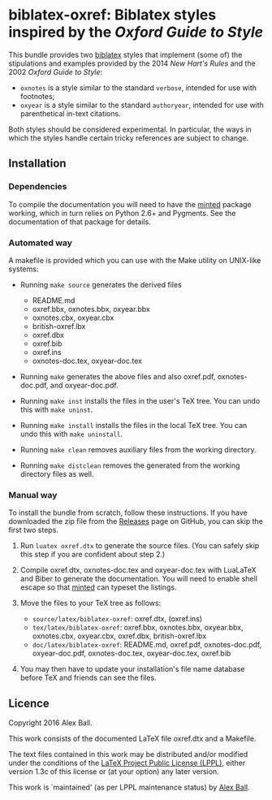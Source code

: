 # biblatex-oxref: Biblatex styles inspired by the *Oxford Guide to Style*

This bundle provides two [biblatex] styles that implement (some of) the
stipulations and examples provided by the 2014 *New Hart's Rules* and the 2002
*Oxford Guide to Style*:

  * `oxnotes` is a style similar to the standard `verbose`,
    intended for use with footnotes;
  * `oxyear` is a style similar to the standard `authoryear`,
    intended for use with parenthetical in-text citations.

Both styles should be considered experimental. In particular, the ways in which
the styles handle certain tricky references are subject to change.

[biblatex]: http://ctan.org/pkg/biblatex

## Installation

### Dependencies

To compile the documentation you will need to have the [minted] package working,
which in turn relies on Python 2.6+ and Pygments. See the documentation of that
package for details.

### Automated way

A makefile is provided which you can use with the Make utility on
UNIX-like systems:

  * Running `make source` generates the derived files
      - README.md
      - oxref.bbx, oxnotes.bbx, oxyear.bbx
      - oxnotes.cbx, oxyear.cbx
      - british-oxref.lbx
      - oxref.dbx
      - oxref.bib
      - oxref.ins
      - oxnotes-doc.tex, oxyear-doc.tex

  * Running `make` generates the above files and also oxref.pdf,
    oxnotes-doc.pdf, and oxyear-doc.pdf.

  * Running `make inst` installs the files in the user's TeX tree.
    You can undo this with `make uninst`.

  * Running `make install` installs the files in the local TeX tree.
    You can undo this with `make uninstall`.

  * Running `make clean` removes auxiliary files from the working directory.

  * Running `make distclean` removes the generated from the working directory
    files as well.

### Manual way

To install the bundle from scratch, follow these instructions. If you have
downloaded the zip file from the [Releases] page on GitHub, you can skip the
first two steps.

 1. Run `luatex oxref.dtx` to generate the source files. (You can safely skip
    this step if you are confident about step 2.)

 2. Compile oxref.dtx, oxnotes-doc.tex and oxyear-doc.tex with LuaLaTeX and
    Biber to generate the documentation. You will need to enable shell escape
    so that [minted] can typeset the listings.

 3. Move the files to your TeX tree as follows:
      - `source/latex/biblatex-oxref`:
        oxref.dtx,
        (oxref.ins)
      - `tex/latex/biblatex-oxref`:
        oxref.bbx,
        oxnotes.bbx,
        oxyear.bbx,
        oxnotes.cbx,
        oxyear.cbx,
        oxref.dbx,
        british-oxref.lbx
      - `doc/latex/biblatex-oxref`:
        README.md,
        oxref.pdf,
        oxnotes-doc.pdf,
        oxyear-doc.pdf,
        oxnotes-doc.tex,
        oxyear-doc.tex,
        oxref.bib

 4. You may then have to update your installation's file name database
    before TeX and friends can see the files.

[Releases]: https://github.com/alex-ball/biblatex-oxref/releases
[minted]: http://ctan.org/pkg/minted

## Licence

Copyright 2016 Alex Ball.

This work consists of the documented LaTeX file oxref.dtx and a Makefile.

The text files contained in this work may be distributed and/or modified
under the conditions of the [LaTeX Project Public License (LPPL)][lppl],
either version 1.3c of this license or (at your option) any later
version.

This work is `maintained' (as per LPPL maintenance status) by [Alex Ball][me].

[lppl]: http://www.latex-project.org/lppl.txt "LaTeX Project Public License (LPPL)"
[me]: https://alexball.me.uk/ "Alex Ball"

